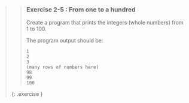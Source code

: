 >>### Exercise 2-5 : From one to a hundred
>>
>>Create a program that prints the integers (whole numbers) from 1 to 100.
>>
>>The program output should be:
>>
>>```output
>>1
>>2
>>3
>>(many rows of numbers here)
>>98
>>99
>>100
>>```
>>
>{: .exercise }